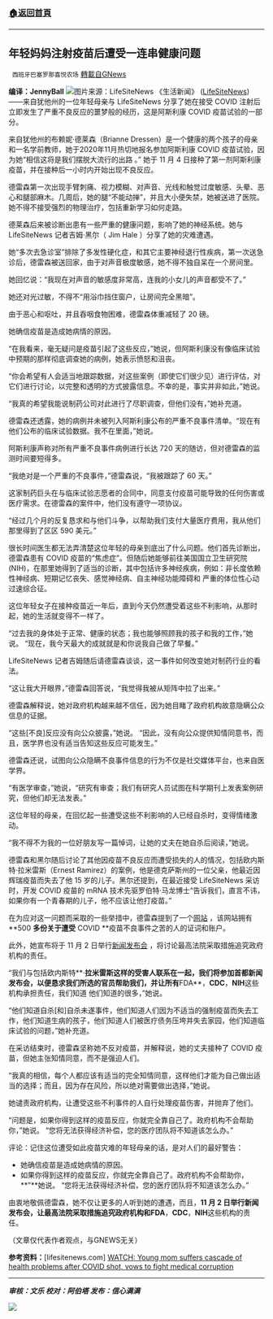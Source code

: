 ###  [:house:返回首頁](https://github.com/ourhimalayas/txt)
---


## 年轻妈妈注射疫苗后遭受一连串健康问题
` 西班牙巴塞罗那喜悦农场` [轉載自GNews](https://gnews.org/zh-hans/1612389/)

**编译：JennyBall**
![](https://assets.gnews.org/wp-content/uploads/2021/10/tempsnip59.png)图片来源：LifeSiteNews
《生活新闻》 ([LifeSiteNews](https://www.lifesitenews.com/)) ——来自犹他州的一位年轻母亲与 LifeSiteNews 分享了她在接受 COVID 注射后立即发生了严重不良反应的噩梦般的经历，这是阿斯利康 COVID 疫苗试验的一部分。

来自犹他州的布赖妮·德莱森（Brianne Dressen）是一个健康的两个孩子的母亲和一名学前教师，她于2020年11月热切地报名参加阿斯利康 COVID 疫苗试验，因为她“相信这将是我们摆脱大流行的出路 。” 她于 11 月 4 日接种了第一剂阿斯利康疫苗，并在接种后一小时内开始出现不良反应。

德雷森第一次出现手臂刺痛、视力模糊、对声音、光线和触觉过度敏感、头晕、恶心和腿部麻木。几周后，她的腿“不能动掸”，并且大小便失禁，她被送进了医院。她不得不接受强烈的物理治疗，包括重新学习如何走路。

德莱森后来被诊断出患有一些严重的健康问题，影响了她的神经系统。她与 LifeSiteNews 记者吉姆·黑尔（ Jim Hale ）分享了她的灾难遭遇。

她“多次去急诊室”排除了多发性硬化症，和其它主要神经退行性疾病，第一次送急诊后，德雷森被送回家，由于对声音极度敏感，她不得不独自呆在一个房间里。

她回忆说：“我现在对声音的敏感度非常高，连我的小女儿的声音都受不了。”

她还对光过敏，不得不“用浴巾挡住窗户，让房间完全黑暗”。

由于恶心和呕吐，并且吞咽食物困难，德雷森体重减轻了 20 磅。

她确信疫苗是造成她病情的原因。

“在我看来，毫无疑问是疫苗引起了这些反应，”她说，但阿斯利康没有像临床试验中预期的那样彻底调查她的病例，她表示愤怒和沮丧。

“你会希望有人会适当地跟踪数据，对这些案例（即使它们很少见）进行评估，对它们进行讨论，以完整和透明的方式披露信息。不幸的是，事实并非如此，”她说。

“我真的希望我能说制药公司对此进行了尽职调查，但他们没有，”她补充道。

德雷森还透露，她的病例并未被列入阿斯利康公布的严重不良事件清单。“现在有他们公布的临床试验数据。我不在里面，”她说。

阿斯利康声称对所有严重不良事件病例进行长达 720 天的随访，但对德雷森的监测时间要短得多。

“我绝对是一个严重的不良事件，”德雷森说，“我被跟踪了 60 天。”

这家制药巨头在与临床试验志愿者的合同中，同意支付疫苗可能导致的任何伤害或医疗需求。在德雷森的案件中，他们没有遵守一项协议。

“经过几个月的反复恳求和与他们斗争，以帮助我们支付大量医疗费用，我从他们那里得到了区区 590 美元。”

很长时间医生都无法弄清楚这位年轻的母亲到底出了什么问题。他们首先诊断出，德雷森患有 COVID 疫苗的“焦虑症”。但随后她能够前往美国国立卫生研究院 (NIH)，在那里她得到了适当的诊断，其中包括许多神经疾病，例如：非长度依赖性神经病、短期记忆丧失、感觉神经病、自主神经功能障碍和 严重的体位性心动过速综合征。

这位年轻女子在接种疫苗近一年后，直到今天仍然遭受着这些不利影响，从那时起，她的生活就变得不一样了。

“过去我的身体处于正常、健康的状态；我也能够照顾我的孩子和我的工作，”她说。 “现在，我今天最大的成就就是和你说我自己做了早餐。”

LifeSiteNews 记者吉姆随后请德雷森谈谈，这一事件如何改变她对制药行业的看法。

“这让我大开眼界，”德雷森回答说，“我觉得我被从矩阵中拉了出来。”

德雷森解释说，她对政府机构越来越不信任，因为她目睹了政府机构故意隐瞒公众信息的证据。

“这些[不良]反应没有向公众披露，”她说。 “因此，没有向公众提供知情同意书，而且，医学界也没有适当告知这些反应可能发生。”

德雷森还说，试图向公众隐瞒不良事件信息的行为不仅是社交媒体平台，也来自医学界。

“有医学审查，”她说，“研究有审查；我们有研究人员试图在科学期刊上发表案例研究，但他们却无法发表。”

这位年轻的母亲，在回忆起一些遭受这些不利影响的人已经自杀时，变得情绪激动。

“我不得不为我的一位好朋友写一篇悼词，让她的丈夫在她自杀后阅读，”她说。

德雷森和黑尔随后讨论了其他因疫苗不良反应而遭受损失的人的情况，包括欧内斯特·拉米雷斯（Ernest Ramirez）的案例，他是德克萨斯州的一位父亲，他最近因辉瑞疫苗而失去了他 15 岁的儿子。黑尔还提到，在最近接受 LifeSiteNews 采访时，开发 COVID 疫苗的 mRNA 技术先驱罗伯特·马龙博士“告诉我们，直言不讳，如果你有一个青春期的儿子，他不应该让他打疫苗。”

在为应对这一问题而采取的一些举措中，德雷森提到了一个[网站](https://www.c19vaxreaction.com/) ，该网站拥有 **500 **多份关于遭受** COVID **疫苗不良事件之苦的人的证词和账户。

此外，她宣布将于 11 月 2 日举行[新闻发布会](https://www.lifefunder.com/vaxvictim) ，将讨论最高法院采取措施追究政府机构的责任。

“我们与包括欧内斯特**·**拉米雷斯这样的受害人联系在一起，我们将参加首都新闻发布会，以便恳求我们所选的官员帮助我们，并让所有**FDA**，**CDC**，**NIH**这些机构承担责任，我们知道 他们知道的很多，”她说。

“他们知道自杀[和]自杀未遂事件，他们知道人们因为不适当的强制疫苗而失去工作，他们知道生病的孩子，他们知道人们被医疗债务压垮并失去家园，他们知道临床试验的问题，”她补充道。

在采访结束时，德雷森坚称她不反对疫苗，并解释说，她的丈夫接种了 COVID 疫苗，但她主张知情同意，而不是强迫人们。

“我真的相信，每个人都应该有适当的完全知情同意，这样他们才能为自己做出适当的选择；而且，因为存在风险，所以绝对需要做出选择，”她说。

她谴责政府机构，让遭受这些不利事件的人自行处理疫苗伤害，并抛弃了他们。

“问题是，如果你得到这样的疫苗反应，你就完全靠自己了。政府机构不会帮助你，”她说。 “您将无法获得经济补偿，您的医疗团队将不知道该怎么办。”

评论：记住这位遭受如此疫苗灾难的年轻母亲的话，是对人们的最好警告：

- 她确信疫苗是造成她病情的原因。
- 如果你得到这样的疫苗反应，你就完全靠自己了。政府机构不会帮助你，**”**她说。 “您将无法获得经济补偿，您的医疗团队将不知道该怎么办。”


由衷地敬佩德雷森，她不仅让更多的人听到她的遭遇，而且，**11 **月** 2 **日举行新闻发布会，让最高法院采取措施追究政府机构和**FDA**，**CDC**，**NIH**这些机构的责任。

（文章仅代表作者观点，与GNEWS无关）

**参考资料：**[lifesitenews.com] [WATCH: Young mom suffers cascade of health problems after COVID shot, vows to fight medical corruption](https://www.lifesitenews.com/news/watch-healthy-mom-suffers-cascade-of-health-problems-after-covid-shot-vows-to-fight-medical-corruption/)

* * *

***审核：文乐
校对：阿伯塔
发布：信心满满***

![](https://assets.gnews.org/wp-content/uploads/2021/10/GNEWS_CH.-1-3.jpeg)
